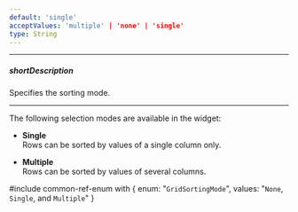 ```yaml
---
default: 'single'
acceptValues: 'multiple' | 'none' | 'single'
type: String
---
```

---
##### shortDescription
Specifies the sorting mode.

---
The following selection modes are available in the widget:

- **Single**        
Rows can be sorted by values of a single column only.

- **Multiple**      
Rows can be sorted by values of several columns.

#include common-ref-enum with {
    enum: "`GridSortingMode`",
    values: "`None`, `Single`, and `Multiple`"
}
